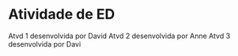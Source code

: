 # Atividade de ED 

Atvd 1 desenvolvida por David
Atvd 2 desenvolvida por Anne
Atvd 3 desenvolvida por Davi
